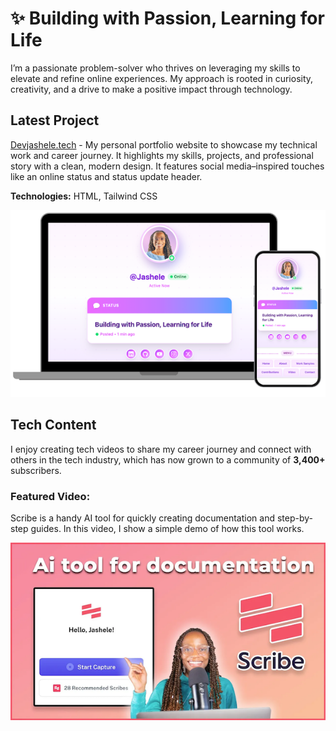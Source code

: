 # ✨ Building with Passion, Learning for Life

<!--
**jasheloper/jasheloper** is a ✨ _special_ ✨ repository because its `README.md` (this file) appears on your GitHub profile.

Here are some ideas to get you started:

- 🔭 I’m currently working on ...
- 🌱 I’m currently learning ...
- 👯 I’m looking to collaborate on ...
- 🤔 I’m looking for help with ...
- 💬 Ask me about ...
- 📫 How to reach me: ...
- 😄 Pronouns: ...
- ⚡ Fun fact: ...
-->

I’m a passionate problem-solver who thrives on leveraging my skills to elevate and refine online experiences. My approach is rooted in curiosity, creativity, and a drive to make a positive impact through technology.



## Latest Project

[Devjashele.tech](https://devjashele.tech/) - My personal portfolio website to showcase my technical work and career journey. It highlights my skills, projects, and professional story with a clean, modern design. It features social media–inspired touches like an online status and status update header.

**Technologies:** HTML, Tailwind CSS

![Alt text](/images/portfolio-project-preview.png)



## Tech Content

I enjoy creating tech videos to share my career journey and connect with others in the tech industry, which has now grown to a community of **3,400+** subscribers.


### Featured Video:

Scribe is a handy AI tool for quickly creating documentation and step-by-step guides. In this video, I show a simple demo of how this tool works.

[![Watch the latest video](/images/scribe.png)](https://youtu.be/no2xIVDLD8Q)
